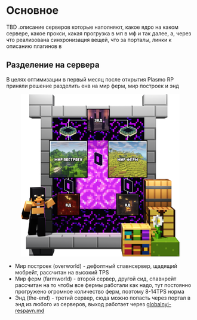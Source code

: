 # Основное

TBD .описание серверов которые наполняют, какое ядро на каком сервере, какое прокси, какая прогрузка в мп в мф и так далее, а, через что реализована синхронизация вещей, что за порталы, линки к описанию плагинов в&#x20;

## Разделение на сервера

В целях оптимизации в первый месяц после открытия Plasmo RP приняли решение разделить енв на мир ферм, мир построек и энд

<figure><img src="../../../.gitbook/assets/prdx_portal (2).png" alt=""><figcaption></figcaption></figure>

* Мир построек (overworld) - дефолтный спавнсервер, щадящий мобрейт, рассчитан на высокий TPS &#x20;
* Мир ферм (farmworld) - второй сервер, другой сид, спавнрейт рассчитан на то чтобы все фермы работали как надо, тут постоянно прогружено огромное количество ферм, поэтому 8-14TPS норма
* Энд (the-end) - третий сервер, сюда можно попасть через портал в энд из любого из серверов, выход работает через [globalnyi-respavn.md](globalnyi-respavn.md "mention")
